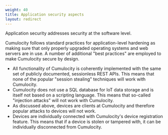 ```yaml
---
weight: 40
title: Application security aspects
layout: redirect
---
```


Application security addresses security at the software level.

Cumulocity follows standard practices for application-level hardening as making sure that only properly upgraded operating systems and web servers are in use. A number of additional "best practices" are employed to make Cumulocity secure by design. 

* All functionality of Cumulocity is coherently implemented with the same set of publicly documented, sessionless REST APIs. This  means that none of the popular "session stealing" techniques will work with Cumulocity.
* Cumulocity does not use a SQL database for IoT data storage and is itself not based on a scripting language. This means that so-called "injection attacks" will not work with Cumulocity.
* As discussed above, devices are clients at Cumulocity and therefore popular attacks to devices will not work.
* Devices are individually connected with Cumulocity's device registration feature. This means that if a device is stolen or tampered with, it can be individually disconnected from Cumulocity.